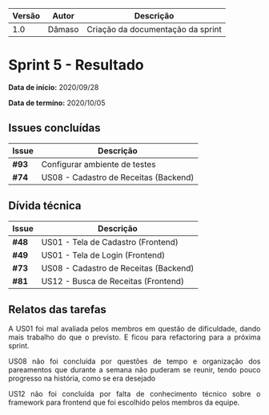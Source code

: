 |Versão| Autor | Descrição |
| ---- | ----- | --------- |
| 1.0 | Dâmaso | Criação da documentação da sprint |

# Sprint 5 - Resultado

**Data de início:** 2020/09/28

**Data de termíno:** 2020/10/05

## Issues concluídas

|Issue|Descrição|
|-----|---------|
|**#93**|Configurar ambiente de testes|
|**#74**|US08 - Cadastro de Receitas (Backend)|

## Dívida técnica

|Issue|Descrição|
|-----|---------|
|**#48**|US01 - Tela de Cadastro (Frontend)|
|**#49**|US01 - Tela de Login (Frontend)|
|**#73**|US08 - Cadastro de Receitas (Backend)|
|**#81**|US12 - Busca de Receitas (Frontend)|

## Relatos das tarefas

<p align="justify">A US01 foi mal avaliada pelos membros em questão de dificuldade, dando mais trabalho do que o previsto. E ficou para refactoring para a próxima sprint.</p>
<p align="justify">US08 não foi concluída por questões de tempo e organização dos pareamentos que durante a semana não puderam se reunir, tendo pouco progresso na história, como se era desejado</p>
<p align="justify">US12 não foi concluída por falta de conhecimento técnico sobre o framework para frontend que foi escolhido pelos membros da equipe.</p>
